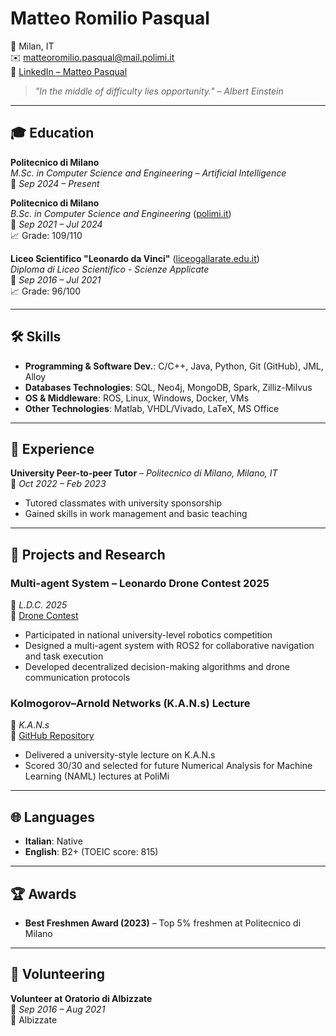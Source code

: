 # Matteo Romilio Pasqual

📍 Milan, IT  
✉️ [matteoromilio.pasqual@mail.polimi.it](mailto:matteoromilio.pasqual@mail.polimi.it)  
🔗 [LinkedIn – Matteo Pasqual](https://www.linkedin.com/in/matteo-romilio-pasqual/)

> _"In the middle of difficulty lies opportunity." – Albert Einstein_

---

## 🎓 Education

**Politecnico di Milano**  
*M.Sc. in Computer Science and Engineering – Artificial Intelligence*  
📅 _Sep 2024 – Present_

**Politecnico di Milano**  
*B.Sc. in Computer Science and Engineering* ([polimi.it](https://www.polimi.it/))  
📅 _Sep 2021 – Jul 2024_  
📈 Grade: 109/110

**Liceo Scientifico "Leonardo da Vinci"** ([liceogallarate.edu.it](https://www.liceogallarate.edu.it/))  
*Diploma di Liceo Scientifico - Scienze Applicate*  
📅 _Sep 2016 – Jul 2021_  
📈 Grade: 96/100

---

## 🛠 Skills

- **Programming & Software Dev.**: C/C++, Java, Python, Git (GitHub), JML, Alloy  
- **Databases Technologies**: SQL, Neo4j, MongoDB, Spark, Zilliz-Milvus  
- **OS & Middleware**: ROS, Linux, Windows, Docker, VMs  
- **Other Technologies**: Matlab, VHDL/Vivado, LaTeX, MS Office

---

## 👣 Experience

**University Peer-to-peer Tutor** – _Politecnico di Milano, Milano, IT_  
📅 _Oct 2022 – Feb 2023_

- Tutored classmates with university sponsorship  
- Gained skills in work management and basic teaching

---

## 🧪 Projects and Research

### **Multi-agent System – Leonardo Drone Contest 2025**  
📅 _L.D.C. 2025_  
🔗 [Drone Contest](https://www.leonardo.com/it/innovation-technology/open-innovation/drone-contest)

- Participated in national university-level robotics competition  
- Designed a multi-agent system with ROS2 for collaborative navigation and task execution  
- Developed decentralized decision-making algorithms and drone communication protocols

### **Kolmogorov–Arnold Networks (K.A.N.s) Lecture**  
📅 _K.A.N.s_  
🔗 [GitHub Repository](https://github.com/matteopasqual02/KAN-naml.git)

- Delivered a university-style lecture on K.A.N.s  
- Scored 30/30 and selected for future Numerical Analysis for Machine Learning (NAML) lectures at PoliMi

---

## 🌐 Languages

- **Italian**: Native  
- **English**: B2+ (TOEIC score: 815)

---

## 🏆 Awards

- **Best Freshmen Award (2023)** – Top 5% freshmen at Politecnico di Milano

---

## 🌱 Volunteering

**Volunteer at Oratorio di Albizzate**  
📅 _Sep 2016 – Aug 2021_  
📍 Albizzate
